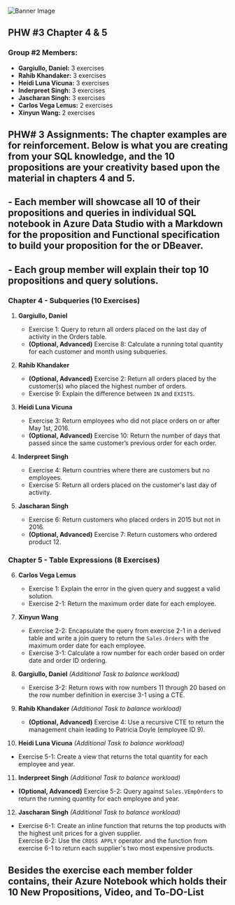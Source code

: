 ![Banner Image]([https://your-image-url.com](https://www.slidekit.com/wp-content/uploads/2024/02/Google-Slide-Background-Simple.jpg))
## PHW #3 Chapter 4 & 5

### **Group #2 Members:**
- **Gargiullo, Daniel:** 3 exercises
- **Rahib Khandaker:** 3 exercises
- **Heidi Luna Vicuna:** 3 exercises
- **Inderpreet Singh:** 3 exercises
- **Jascharan Singh:** 3 exercises
- **Carlos Vega Lemus:** 2 exercises
- **Xinyun Wang:** 2 exercises

## PHW# 3 Assignments:  **The chapter examples are for reinforcement. Below is what you are creating from your SQL knowledge, and the 10 propositions are your creativity based upon the material in chapters 4 and 5.**  

## - Each member will showcase all 10 of their propositions and queries in individual SQL notebook in Azure Data Studio with a Markdown for the proposition and Functional specification to build your proposition  for the  or DBeaver.
## - Each group member will explain their top 10 propositions and query solutions.

### **Chapter 4 - Subqueries** (10 Exercises)
1. **Gargiullo, Daniel**  
   - Exercise 1: Query to return all orders placed on the last day of activity in the Orders table.  
   - **(Optional, Advanced)** Exercise 8: Calculate a running total quantity for each customer and month using subqueries.

2. **Rahib Khandaker**  
   - **(Optional, Advanced)** Exercise 2: Return all orders placed by the customer(s) who placed the highest number of orders.  
   - Exercise 9: Explain the difference between `IN` and `EXISTS`.

3. **Heidi Luna Vicuna**  
   - Exercise 3: Return employees who did not place orders on or after May 1st, 2016.  
   - **(Optional, Advanced)** Exercise 10: Return the number of days that passed since the same customer’s previous order for each order.

4. **Inderpreet Singh**  
   - Exercise 4: Return countries where there are customers but no employees.  
   - Exercise 5: Return all orders placed on the customer's last day of activity.

5. **Jascharan Singh**  
   - Exercise 6: Return customers who placed orders in 2015 but not in 2016.  
   - **(Optional, Advanced)** Exercise 7: Return customers who ordered product 12.

### **Chapter 5 - Table Expressions** (8 Exercises)
6. **Carlos Vega Lemus**  
   - Exercise 1: Explain the error in the given query and suggest a valid solution.  
   - Exercise 2-1: Return the maximum order date for each employee.

7. **Xinyun Wang**  
   - Exercise 2-2: Encapsulate the query from exercise 2-1 in a derived table and write a join query to return the `Sales.Orders` with the maximum order date for each employee.  
   - Exercise 3-1: Calculate a row number for each order based on order date and order ID ordering.

8. **Gargiullo, Daniel** *(Additional Task to balance workload)*  
   - Exercise 3-2: Return rows with row numbers 11 through 20 based on the row number definition in exercise 3-1 using a CTE.

9. **Rahib Khandaker** *(Additional Task to balance workload)*  
   - **(Optional, Advanced)** Exercise 4: Use a recursive CTE to return the management chain leading to Patricia Doyle (employee ID 9).

10. **Heidi Luna Vicuna** *(Additional Task to balance workload)*  
   - Exercise 5-1: Create a view that returns the total quantity for each employee and year.

11. **Inderpreet Singh** *(Additional Task to balance workload)*  
   - **(Optional, Advanced)** Exercise 5-2: Query against `Sales.VEmpOrders` to return the running quantity for each employee and year.

12. **Jascharan Singh** *(Additional Task to balance workload)*  
   - Exercise 6-1: Create an inline function that returns the top products with the highest unit prices for a given supplier.  
   Exercise 6-2: Use the `CROSS APPLY` operator and the function from exercise 6-1 to return each supplier's two most expensive products.

## Besides the exercise each member folder contains, their Azure Notebook which holds their 10 New Propositions, Video, and To-DO-List
